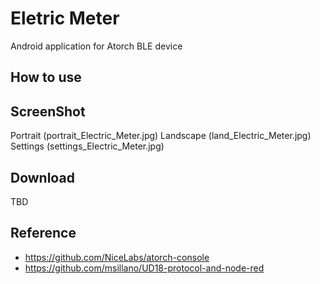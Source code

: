 # Eletric Meter

Android application for Atorch BLE device

## How to use

## ScreenShot
Portrait (portrait_Electric_Meter.jpg) Landscape (land_Electric_Meter.jpg)
Settings (settings_Electric_Meter.jpg)

## Download
TBD

##

## Reference
- <https://github.com/NiceLabs/atorch-console>
- <https://github.com/msillano/UD18-protocol-and-node-red>
